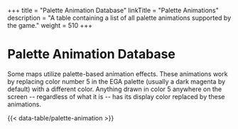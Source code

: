 +++
title = "Palette Animation Database"
linkTitle = "Palette Animations"
description = "A table containing a list of all palette animations supported by the game."
weight = 510
+++

# Palette Animation Database

Some maps utilize palette-based animation effects. These animations work by replacing color number 5 in the EGA palette (usually a dark magenta by default) with a different color. Anything drawn in color 5 anywhere on the screen -- regardless of what it is -- has its display color replaced by these animations.

{{< data-table/palette-animation >}}
